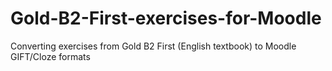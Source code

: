# Gold-B2-First-exercises-for-Moodle
Converting exercises from Gold B2 First (English textbook) to Moodle GIFT/Cloze formats
